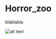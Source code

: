 # Horror_zoo



blablabla

![alt text](https://en.wikipedia.org/wiki/Domain_model#/media/File:Domain_model.png)
